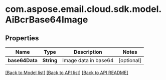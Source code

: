 
# com.aspose.email.cloud.sdk.model.AiBcrBase64Image

## Properties
Name | Type | Description | Notes
------------ | ------------- | ------------- | -------------
**base64Data** | **String** | Image data in base64              |  [optional]


[[Back to Model list]](README.md#documentation-for-models) [[Back to API list]](README.md#documentation-for-api-endpoints) [[Back to API README]](README.md)

